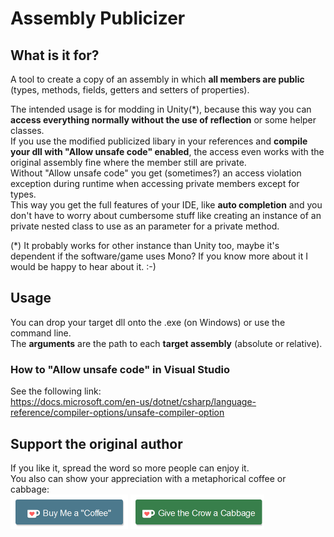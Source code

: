 # Assembly Publicizer

## What is it for?
  
A tool to create a copy of an assembly in which **all members are public** (types, methods, fields, getters and setters of properties).  
  
The intended usage is for modding in Unity(*), because this way you can **access everything normally without the use of reflection** or some helper classes.  
If you use the modified publicized libary in your references and **compile your dll with "Allow unsafe code" enabled**, 
the access even works with the original assembly fine where the member still are private.  
Without "Allow unsafe code" you get (sometimes?) an access violation exception during runtime when accessing private members except for types.  
This way you get the full features of your IDE, like **auto completion** and you don't have to worry about cumbersome stuff like 
creating an instance of an private nested class to use as an parameter for a private method.  
  
(*) It probably works for other instance than Unity too, maybe it's dependent if the software/game uses Mono? If you know more about it I would be happy to hear about it. :-)
  
## Usage
You can drop your target dll onto the .exe (on Windows) or use the command line.  
The **arguments** are the path to each **target assembly** (absolute or relative).  
  
### How to "Allow unsafe code" in Visual Studio
See the following link:  
https://docs.microsoft.com/en-us/dotnet/csharp/language-reference/compiler-options/unsafe-compiler-option  
  
## Support the original author
If you like it, spread the word so more people can enjoy it.  
You also can show your appreciation with a metaphorical coffee or cabbage:  
<a href='https://ko-fi.com/Q5Q0BT8U' target='_blank'><img height='55' style='border:0px;height:55px;' 
src='https://github.com/CabbageCrow/Miscellaneous/blob/master/img/Kofi_btn/kofi_btn_coffee.png?v=0' border='0' alt='Buy the original author a metaphorical Coffee at ko-fi.com' /></a> 
<a href='https://ko-fi.com/Q5Q0BT8U' target='_blank'><img height='55' style='border:0px;height:55px;' 
src='https://github.com/CabbageCrow/Miscellaneous/blob/master/img/Kofi_btn/kofi_btn_cabbage.png?v=0' border='0' alt='Give the Crow a Cabbage at ko-fi.com' /></a>
